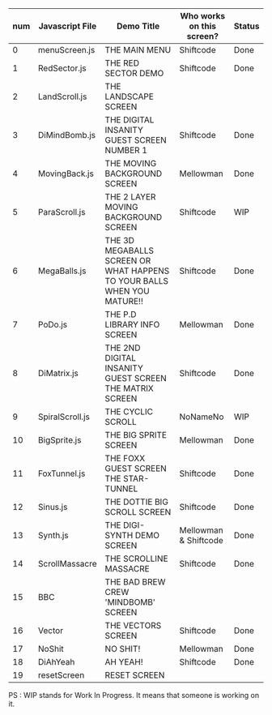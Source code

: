 | num | Javascript File | Demo Title | Who works on this screen? | Status
| - | --- | --- | --- | --- |
| 0 | menuScreen.js | THE MAIN MENU | Shiftcode | Done
| 1 | RedSector.js | THE RED SECTOR DEMO | Shiftcode | Done
| 2 | LandScroll.js | THE LANDSCAPE SCREEN | 
| 3 | DiMindBomb.js | THE DIGITAL INSANITY GUEST SCREEN NUMBER 1 | Shiftcode | Done
| 4 | MovingBack.js | THE MOVING BACKGROUND SCREEN | Mellowman | Done
| 5 | ParaScroll.js | THE 2 LAYER MOVING BACKGROUND SCREEN | Shiftcode | WIP
| 6 | MegaBalls.js | THE 3D MEGABALLS SCREEN OR WHAT HAPPENS TO YOUR BALLS WHEN YOU MATURE!! | Shiftcode | Done
| 7 | PoDo.js | THE P.D LIBRARY INFO SCREEN | Mellowman | Done
| 8 | DiMatrix.js | THE 2ND DIGITAL INSANITY GUEST SCREEN THE MATRIX SCREEN | Shiftcode | Done
| 9 | SpiralScroll.js | THE CYCLIC SCROLL | NoNameNo | WIP
| 10 | BigSprite.js | THE BIG SPRITE SCREEN | Mellowman | Done
| 11 | FoxTunnel.js | THE FOXX GUEST SCREEN THE STAR-TUNNEL | Shiftcode | Done
| 12 | Sinus.js | THE DOTTIE BIG SCROLL SCREEN | Shiftcode | Done
| 13 | Synth.js | THE DIGI-SYNTH DEMO SCREEN | Mellowman & Shiftcode | Done
| 14 | ScrollMassacre | THE SCROLLINE MASSACRE | Shiftcode | Done
| 15 | BBC | THE BAD BREW CREW 'MINDBOMB' SCREEN | 
| 16 | Vector | THE VECTORS SCREEN | Shiftcode | Done
| 17 | NoShit | NO SHIT! | Mellowman | Done
| 18 | DiAhYeah | AH YEAH! | Shiftcode | Done
| 19 | resetScreen | RESET SCREEN |

PS : WIP stands for Work In Progress. It means that someone is working on it.
